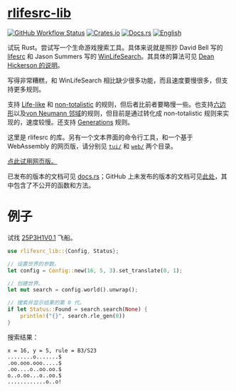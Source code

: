 # [rlifesrc-lib](https://github.com/AlephAlpha/rlifesrc)

[![GitHub Workflow Status](https://img.shields.io/github/workflow/status/AlephAlpha/rlifesrc/test)](https://github.com/AlephAlpha/rlifesrc/actions) [![Crates.io](https://img.shields.io/crates/v/rlifesrc-lib)](https://crates.io/crates/rlifesrc-lib) [![Docs.rs](https://docs.rs/rlifesrc-lib/badge.svg)](https://docs.rs/rlifesrc-lib/) [![English](https://img.shields.io/badge/readme-English-brightgreen)](README_en.md)

试玩 Rust。尝试写一个生命游戏搜索工具。具体来说就是照抄 David Bell 写的 [lifesrc](https://github.com/DavidKinder/Xlife/tree/master/Xlife35/source/lifesearch) 和 Jason Summers 写的 [WinLifeSearch](https://github.com/jsummers/winlifesearch/)。其具体的算法可见 [Dean Hickerson 的说明](https://github.com/DavidKinder/Xlife/blob/master/Xlife35/source/lifesearch/ORIGIN)。

写得非常糟糕，和 WinLifeSearch 相比缺少很多功能，而且速度要慢很多，但支持更多规则。

支持 [Life-like](https://conwaylife.com/wiki/Totalistic_Life-like_cellular_automaton) 和 [non-totalistic](https://conwaylife.com/wiki/Non-isotropic_Life-like_cellular_automaton) 的规则，但后者比前者要略慢一些。也支持[六边形](https://conwaylife.com/wiki/Hexagonal_neighbourhood)以及[von Neumann 邻域](https://conwaylife.com/wiki/Von_Neumann_neighbourhood)的规则，但目前是通过转化成 non-totalistic 规则来实现的，速度较慢。还支持 [Generations](https://conwaylife.com/wiki/Generations) 规则。

这里是 rlifesrc 的库。另有一个文本界面的命令行工具，和一个基于 WebAssembly 的网页版，请分别见 [`tui/`](../tui/) 和  [`web/`](../web/) 两个目录。

[点此试用网页版。](https://alephalpha.github.io/rlifesrc/)

已发布的版本的文档可见 [docs.rs](https://docs.rs/rlifesrc-lib/)；GitHub 上未发布的版本的文档可见[此处](https://alephalpha.github.io/rlifesrc-doc/rlifesrc_lib/)，其中包含了不公开的函数和方法。

# 例子

试找 [25P3H1V0.1](https://conwaylife.com/wiki/25P3H1V0.1) 飞船。

```rust
use rlifesrc_lib::{Config, Status};

// 设置世界的参数。
let config = Config::new(16, 5, 3).set_translate(0, 1);

// 创建世界。
let mut search = config.world().unwrap();

// 搜索并显示结果的第 0 代。
if let Status::Found = search.search(None) {
    println!("{}", search.rle_gen(0))
}
```

搜索结果：

```plaintext
x = 16, y = 5, rule = B3/S23
........o.......$
.oo.ooo.ooo.....$
.oo....o..oo.oo.$
o..o.oo...o..oo.$
............o..o!
```